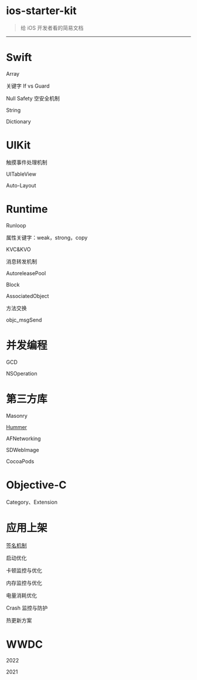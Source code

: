 # ios-starter-kit

> 给 iOS 开发者看的简易文档

---

# Swift

Array

关键字 If vs Guard

Null Safety 空安全机制

String

Dictionary

# UIKit

触摸事件处理机制

UITableView

Auto-Layout

# Runtime

Runloop

属性关键字：weak，strong，copy

KVC&KVO

消息转发机制

AutoreleasePool

Block

AssociatedObject

方法交换

objc_msgSend

# 并发编程

GCD

NSOperation

# 第三方库

Masonry

[Hummer](https://github.com/wymann01/Understanding-iOS/blob/main/Hummer/README.md)

AFNetworking

SDWebImage

CocoaPods

# Objective-C

Category、Extension

# 应用上架

[签名机制](https://github.com/wymann01/Understanding-iOS/blob/main/UpperApp/UpperApp.md)

启动优化

卡顿监控与优化

内存监控与优化

电量消耗优化

Crash 监控与防护

热更新方案

# WWDC

2022

2021
